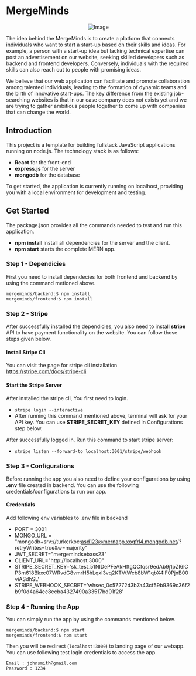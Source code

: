 # MergeMinds 


<div style="display: flex; justify-content: center;">
  <img src="https://i.postimg.cc/RZ8rGWjb/M-M.png" alt="Image" />
</div>

The idea behind the MergeMinds is to create a platform that connects individuals who want to start a start-up based on their skills and ideas. For example, a person with a start-up idea but lacking technical expertise can post an advertisement on our website, seeking skilled developers such as backend and frontend developers. Conversely, individuals with the required skills can also reach out to people with promising ideas.

We believe that our web application can facilitate and promote collaboration among talented individuals, leading to the formation of dynamic teams and the birth of innovative start-ups. The key difference from the existing job-searching websites is that in our case company does not exists yet and we are trying to gather ambitious people together to come up with companies that can change the world.

## Introduction

This project is a template for building fullstack JavaScript applications running on node.js. The technology stack is as follows:
- **React** for the front-end
- **express.js** for the server
- **mongodb** for the database

To get started, the application is currently running on localhost, providing you with a local environment for development and testing.

## Get Started
The package.json provides all the commands needed to test and run this application.
- **npm install** install all dependencies for the server and the client.
- **npm start** starts the complete MERN app.

### Step 1 - Dependicies
First you need to install dependecies for both frontend and backend by using the command metioned above.
```
mergeminds/backend:$ npm install
mergeminds/frontend:$ npm install
```

### Step 2 - Stripe
After successfully installed the dependicies, you also need to install **stripe** API to have payment functionality on the website. You can follow those steps given below. 

#### Install Stripe Cli
You can visit the page for stripe cli installation https://stripe.com/docs/stripe-cli

#### Start the Stripe Server
After installed the stripe cli, You first need to login. 

* ```stripe login --interactive```
* After running this command mentioned above, terminal will ask for your API key. You can use **STRIPE_SECRET_KEY** defined in Configurations step below. 

After successfully logged in. Run this command to start stripe server: 
* ```stripe listen --forward-to localhost:3001/stripe/webhook```


### Step 3 - Configurations

Before running the app you also need to define your configurations by using **.env** file created in backend. You can use the following credentials/configurations to run our app. 

#### Credentials

Add following env variables to .env file in backend

* PORT = 3001
* MONGO_URL = "mongodb+srv://turkerkoc:asd123@mernapp.xogfrl4.mongodb.net/?retryWrites=true&w=majority"
* JWT_SECRET="mergemindsebass23"
* CLIENT_URL="http://localhost:3000"
* STRIPE_SECRET_KEY='sk_test_51NIDePFeAkHftgQCfqsr9edAb9j1pZI6lCP3m618Bkxc07WRvdG8vmrH5hLqxI3vq2KTVtWcb8bW1qbX4lF0PjnB00viASdhSL'
* STRIPE_WEBHOOK_SECRET='whsec_0c57272d3b7a43cf59b9369c36f2b9f0d4a64ec8ecba4327490a33517bd01f28'


### Step 4 - Running the App
You can simply run the app by using the commands mentioned below. 
```
mergeminds/backend:$ npm start
mergeminds/frontend:$ npm start
```
Then you will be redirect (```localhost:3000```) to landing page of our webapp.
You can use following test login credentials to access the app. 
```
Email : johnsmith@gmail.com
Password : 1234
```

